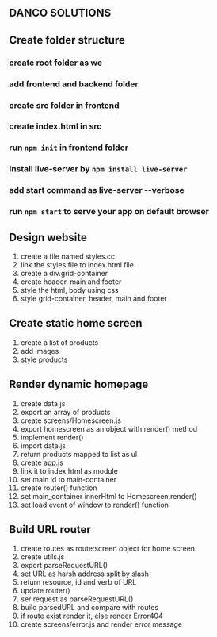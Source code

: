 ## DANCO SOLUTIONS
## Create folder structure
 ### create root folder as we
 ### add frontend and backend folder
 ### create src folder in frontend
 ### create index.html in src 
 ### run `npm init` in frontend folder
 ### install live-server by `npm install live-server`
 ### add start command as live-server --verbose
 ### run `npm start` to serve your app on default browser

## Design website
 1. create a file named styles.cc
 2. link the styles file to index.html file
 3. create a div.grid-container
 4. create header, main and footer
 5. style the html, body using css
 6. style grid-container, header, main and footer

## Create static home screen
 1. create a list of products
 2. add images
 3. style products

## Render dynamic homepage
 1. create data.js
 2. export an array of products
 3. create screens/Homescreen.js
 4. export homescreen as an object with render() method
 5. implement render()
 6. import data.js
 7. return products mapped to list as ul
 8. create app.js
 9. link it to index.html as module
 10. set main id to main-container
 11. create router() function
 12. set main_container innerHtml to Homescreen.render()
 13. set load event of window to render() function

## Build URL router
 1. create routes as route:screen object for home screen
 2. create utils.js
 3. export parseRequestURL()
 4. set URL as harsh address split by slash
 5. return resource, id and verb of URL
 6. update router()
 7. ser request as parseRequestURL()
 8. build parsedURL and compare with routes
 9. if route exist render it, else render Error404
 10. create screens/error.js and render error message